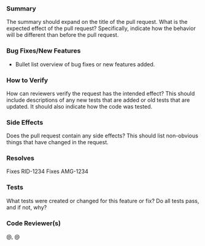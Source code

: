 ### Summary
The summary should expand on the title of the pull request. What is the expected effect of the
pull request? Specifically, indicate how the behavior will be different than before the pull
request.

### Bug Fixes/New Features
* Bullet list overview of bug fixes or new features added.

### How to Verify
How can reviewers verify the request has the intended effect? This should include descriptions of
any new tests that are added or old tests that are updated. It should also indicate how the code
was tested.

### Side Effects
Does the pull request contain any side effects? This should list non-obvious things that have
changed in the request.

### Resolves
Fixes RID-1234
Fixes AMG-1234

### Tests
What tests were created or changed for this feature or fix? Do all tests pass, and if not, why?

### Code Reviewer(s)
@<name of code reviewer>, @<additional code reviewer>
